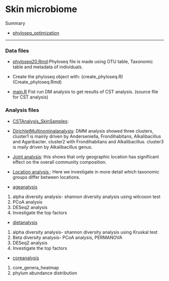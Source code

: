 # Skin microbiome


Summary
* [phyloseq_optimization](phyloseq_optimization.md) 
----------------------------------------------------------------------------

### Data files

* [phyloseq20.Rmd](phyloseq20.Rmd):Phyloseq file is made using OTU table, 
Taxonomic table and metadata of individuals.
* Create the phyloseq object with: (create_phyloseq.R) (Create_phyloseq.Rmd)

* [main.R](main.R)
Fist run DM analysis to get results of CST analysis. (source file for CST analysis)

### Analysis files
* [CSTAnalysis_SkinSamples](CSTAnalysis_SkinSamples.md):

* [DirichletMultinominalanalysis](DirichletMultinominalanalysis.md): DMM analysis
showed three clusters, cluster1 is mainly driven by Anderseniella, Frondihabitans, 
Alkalibacillus and Agaribacter. cluster2 with Frondihabitans and Alkalibacillus.
cluster3 is maily driven by Alkalibacillus genus.


* [Joint analysis](jointanalysis.md): this shows that only geographic
location has significant effect on the overall community composition.


* [Location analysis ](locationanalysis.md): Here we investigate in more
detail which taxonomic groups differ between locations.


* [ageanalysis](ageanalysis.md)
1. alpha diversity analysis- shannon diversity analysis using wilcoxon test
2. PCoA analysis
3. DESeq2 analysis
4. Investigate the top factors

* [dietanalysis](dietanalysis.md)
1. alpha diversity analysis- shannon diversity analysis using Kruskal test
2. Beta diversity analysis- PCoA analysis, PERMANOVA
3. DESeq2 analysis
4. Investigate the top factors


* [coreanalysis](coreanalysis.md)
1. core_genera_heatmap
2. phylum abundance distribution




